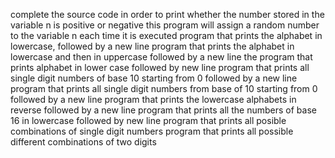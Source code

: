complete the source code in order to print whether the number stored in the variable n is positive or negative
 this program will assign a random number to the variable n each time it is executed
program that prints the alphabet in lowercase, followed by a new line
program that prints the alphabet in lowercase and then in uppercase followed by a new line
the program that prints alphabet in lower case followed by new line
program that prints all single digit numbers of base 10 starting from 0 followed by a new line
program that prints all single digit numbers from base of 10 starting from 0 followed by a new line
program that prints the lowercase alphabets in reverse followed by a new line
program that prints all the numbers of base 16 in lowercase followed by new line
program that prints all posible combinations of single digit numbers
program that prints all possible different combinations of two digits
